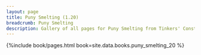 ```yaml
---
layout: page
title: Puny Smelting (1.20)
breadcrumb: Puny Smelting
description: Gallery of all pages for Puny Smelting from Tinkers' Construct in Minecraft 1.20.1.
---
```


{%include book/pages.html book=site.data.books.puny_smelting_20 %}